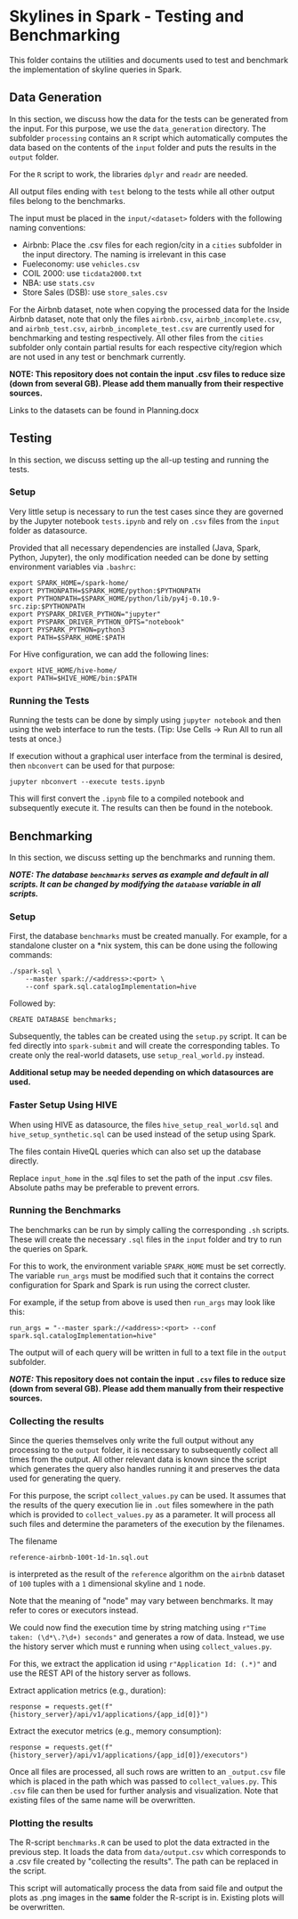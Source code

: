 # Skylines in Spark - Testing and Benchmarking

This folder contains the utilities and documents used to test and benchmark the implementation of skyline queries in Spark.

## Data Generation

In this section, we discuss how the data for the tests can be generated from the input. For this purpose, we use the `data_generation` directory. The subfolder `processing` contains an `R` script which automatically computes the data based on the contents of the `input` folder and puts the results in the `output` folder.

For the `R` script to work, the libraries `dplyr` and `readr` are needed.

All output files ending with `test` belong to the tests while all other output files belong to the benchmarks.

The input must be placed in the `input/<dataset>` folders with the following naming conventions:
* Airbnb: Place the .csv files for each region/city in a `cities` subfolder in the input directory. The naming is irrelevant in this case
* Fueleconomy: use `vehicles.csv`
* COIL 2000: use `ticdata2000.txt`
* NBA: use `stats.csv`
* Store Sales (DSB): use `store_sales.csv`

For the Airbnb dataset, note when copying the processed data for the Inside Airbnb dataset, note that only the files `airbnb.csv`, `airbnb_incomplete.csv`, and `airbnb_test.csv`, `airbnb_incomplete_test.csv` are currently used for benchmarking and testing respectively. All other files from the `cities` subfolder only contain partial results for each respective city/region which are not used in any test or benchmark currently.

**NOTE: This repository does not contain the input .csv files to reduce size (down from several GB). Please add them manually from their respective sources.**

Links to the datasets can be found in Planning.docx

## Testing

In this section, we discuss setting up the all-up testing and running the tests.

### Setup

Very little setup is necessary to run the test cases since they are governed by the Jupyter notebook `tests.ipynb` and rely on `.csv` files from the `input` folder as datasource.

Provided that all necessary dependencies are installed (Java, Spark, Python, Jupyter), the only modification needed can be done by setting environment variables via `.bashrc`:

```
export SPARK_HOME=/spark-home/
export PYTHONPATH=$SPARK_HOME/python:$PYTHONPATH
export PYTHONPATH=$SPARK_HOME/python/lib/py4j-0.10.9-src.zip:$PYTHONPATH
export PYSPARK_DRIVER_PYTHON="jupyter"
export PYSPARK_DRIVER_PYTHON_OPTS="notebook"
export PYSPARK_PYTHON=python3
export PATH=$SPARK_HOME:$PATH
```

For Hive configuration, we can add the following lines:

```
export HIVE_HOME/hive-home/
export PATH=$HIVE_HOME/bin:$PATH
```

### Running the Tests

Running the tests can be done by simply using `jupyter notebook` and then using the web interface to run the tests. (Tip: Use Cells -> Run All to run all tests at once.)

If execution without a graphical user interface from the terminal is desired, then `nbconvert` can be used for that purpose:

```
jupyter nbconvert --execute tests.ipynb
```

This will first convert the `.ipynb` file to a compiled notebook and subsequently execute it. The results can then be found in the notebook.

## Benchmarking

In this section, we discuss setting up the benchmarks and running them.

***NOTE: The database `benchmarks` serves as example and default in all scripts. It can be changed by modifying the `database` variable in all scripts.***

### Setup

First, the database `benchmarks` must be created manually. For example, for a standalone cluster on a *nix system, this can be done using the following commands:

```
./spark-sql \
    --master spark://<address>:<port> \
    --conf spark.sql.catalogImplementation=hive
```

Followed by:

```
CREATE DATABASE benchmarks;
```

Subsequently, the tables can be created using the `setup.py` script. It can be fed directly into `spark-submit` and will create the corresponding tables. To create only the real-world datasets, use `setup_real_world.py` instead.

**Additional setup may be needed depending on which datasources are used.**

### Faster Setup Using HIVE

When using HIVE as datasource, the files `hive_setup_real_world.sql` and `hive_setup_synthetic.sql` can be used instead of the setup using Spark.

The files contain HiveQL queries which can also set up the database directly.

Replace `input_home` in the .sql files to set the path of the input .csv files. Absolute paths may be preferable to prevent errors.

### Running the Benchmarks

The benchmarks can be run by simply calling the corresponding `.sh` scripts. These will create the necessary `.sql` files in the `input` folder and try to run the queries on Spark.

For this to work, the environment variable `SPARK_HOME` must be set correctly. The variable `run_args` must be modified such that it contains the correct configuration for Spark and Spark is run using the correct cluster.

For example, if the setup from above is used then `run_args` may look like this:

```
run_args = "--master spark://<address>:<port> --conf spark.sql.catalogImplementation=hive"
```

The output will of each query will be written in full to a text file in the `output` subfolder.

***NOTE:*** **This repository does not contain the input `.csv` files to reduce size (down from several GB). Please add them manually from their respective sources.**

### Collecting the results

Since the queries themselves only write the full output without any processing to the `output` folder, it is necessary to subsequently collect all times from the output. All other relevant data is known since the script which generates the query also handles running it and preserves the data used for generating the query.

For this purpose, the script `collect_values.py` can be used. It assumes that the results of the query execution lie in `.out` files somewhere in the path which is provided to `collect_values.py` as a parameter. It will process all such files and determine the parameters of the execution by the filenames.

The filename

```
reference-airbnb-100t-1d-1n.sql.out
```

is interpreted as the result of the `reference` algorithm on the `airbnb` dataset of `100` tuples with a `1` dimensional skyline and `1` node.

Note that the meaning of "node" may vary between benchmarks. It may refer to cores or executors instead.

We could now find the execution time by string matching using `r"Time taken: (\d*\.?\d+) seconds"` and generates a row of data. Instead, we use the history server which must e running when using `collect_values.py`.

For this, we extract the application id using `r"Application Id: (.*)"` and use the REST API of the history server as follows.

Extract application metrics (e.g., duration):
```
response = requests.get(f"{history_server}/api/v1/applications/{app_id[0]}")
```

Extract the executor metrics (e.g., memory consumption):
```
response = requests.get(f"{history_server}/api/v1/applications/{app_id[0]}/executors")
```

Once all files are processed, all such rows are written to an `_output.csv` file which is placed in the path which was passed to `collect_values.py`. This `.csv` file can then be used for further analysis and visualization. Note that existing files of the same name will be overwritten.

### Plotting the results

The R-script `benchmarks.R` can be used to plot the data extracted in the previous step. It loads the data from `data/output.csv` which corresponds to a .csv file created by "collecting the results". The path can be replaced in the script.

This script will automatically process the data from said file and output the plots as .png images in the **same** folder the R-script is in. Existing plots will be overwritten.
